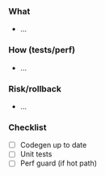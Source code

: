 <!-- .github/pull_request_template.md -->
### What
- …

### How (tests/perf)
- …

### Risk/rollback
- …

### Checklist
- [ ] Codegen up to date
- [ ] Unit tests
- [ ] Perf guard (if hot path)